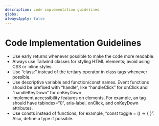 ```yaml
---
description: code implementation guidelines
globs: 
alwaysApply: false
---
```

# Code Implementation Guidelines
- Use early returns whenever possible to make the code more readable.
- Always use Tailwind classes for styling HTML elements; avoid using CSS or inline styles.
- Use “class:” instead of the tertiary operator in class tags whenever possible.
- Use descriptive variable and function/const names. Event functions should be prefixed with “handle”, like “handleClick” for onClick and “handleKeyDown” for onKeyDown.
- Implement accessibility features on elements. For example, an <a> tag should have tabindex=“0”, aria-label, onClick, and onKeyDown attributes.
- Use consts instead of functions, for example, “const toggle = () => { }”. Also, define a type if possible.
